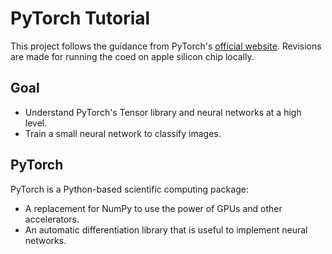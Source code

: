 # PyTorch Tutorial

This project follows the guidance from PyTorch's [official website](https://pytorch.org/tutorials/beginner/deep_learning_60min_blitz.html). Revisions are made for running the coed on apple silicon chip locally.

## Goal
- Understand PyTorch's Tensor library and neural networks at a high level.
- Train a small neural network to classify images.

## PyTorch

PyTorch is a Python-based scientific computing package:
- A replacement for NumPy to use the power of GPUs and other accelerators.
- An automatic differentiation library that is useful to implement neural networks.